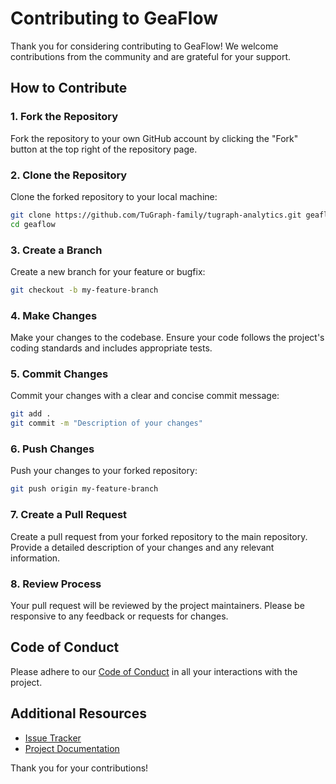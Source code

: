 # Contributing to GeaFlow

Thank you for considering contributing to GeaFlow! We welcome contributions from the community and are grateful for your support.

## How to Contribute

### 1. Fork the Repository
Fork the repository to your own GitHub account by clicking the "Fork" button at the top right of the repository page.

### 2. Clone the Repository
Clone the forked repository to your local machine:
```bash
git clone https://github.com/TuGraph-family/tugraph-analytics.git geaflow
cd geaflow
```

### 3. Create a Branch
Create a new branch for your feature or bugfix:
```bash
git checkout -b my-feature-branch
```

### 4. Make Changes
Make your changes to the codebase. Ensure your code follows the project's coding standards and includes appropriate tests.

### 5. Commit Changes
Commit your changes with a clear and concise commit message:
```bash
git add .
git commit -m "Description of your changes"
```

### 6. Push Changes
Push your changes to your forked repository:
```bash
git push origin my-feature-branch
```

### 7. Create a Pull Request
Create a pull request from your forked repository to the main repository. Provide a detailed description of your changes and any relevant information.

### 8. Review Process
Your pull request will be reviewed by the project maintainers. Please be responsive to any feedback or requests for changes.

## Code of Conduct
Please adhere to our [Code of Conduct](../CODE_OF_CONDUCT.md) in all your interactions with the project.

## Additional Resources
- [Issue Tracker](https://github.com/TuGraph-family/tugraph-analytics/issues)
- [Project Documentation](../docs)

Thank you for your contributions!
